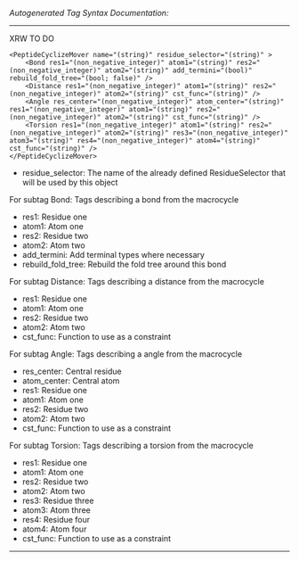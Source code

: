 _Autogenerated Tag Syntax Documentation:_

---
XRW TO DO

```
<PeptideCyclizeMover name="(string)" residue_selector="(string)" >
    <Bond res1="(non_negative_integer)" atom1="(string)" res2="(non_negative_integer)" atom2="(string)" add_termini="(bool)" rebuild_fold_tree="(bool; false)" />
    <Distance res1="(non_negative_integer)" atom1="(string)" res2="(non_negative_integer)" atom2="(string)" cst_func="(string)" />
    <Angle res_center="(non_negative_integer)" atom_center="(string)" res1="(non_negative_integer)" atom1="(string)" res2="(non_negative_integer)" atom2="(string)" cst_func="(string)" />
    <Torsion res1="(non_negative_integer)" atom1="(string)" res2="(non_negative_integer)" atom2="(string)" res3="(non_negative_integer)" atom3="(string)" res4="(non_negative_integer)" atom4="(string)" cst_func="(string)" />
</PeptideCyclizeMover>
```

-   residue_selector: The name of the already defined ResidueSelector that will be used by this object


For subtag Bond: Tags describing a bond from the macrocycle

-   res1: Residue one
-   atom1: Atom one
-   res2: Residue two
-   atom2: Atom two
-   add_termini: Add terminal types where necessary
-   rebuild_fold_tree: Rebuild the fold tree around this bond

For subtag Distance: Tags describing a distance from the macrocycle

-   res1: Residue one
-   atom1: Atom one
-   res2: Residue two
-   atom2: Atom two
-   cst_func: Function to use as a constraint

For subtag Angle: Tags describing a angle from the macrocycle

-   res_center: Central residue
-   atom_center: Central atom
-   res1: Residue one
-   atom1: Atom one
-   res2: Residue two
-   atom2: Atom two
-   cst_func: Function to use as a constraint

For subtag Torsion: Tags describing a torsion from the macrocycle

-   res1: Residue one
-   atom1: Atom one
-   res2: Residue two
-   atom2: Atom two
-   res3: Residue three
-   atom3: Atom three
-   res4: Residue four
-   atom4: Atom four
-   cst_func: Function to use as a constraint

---
